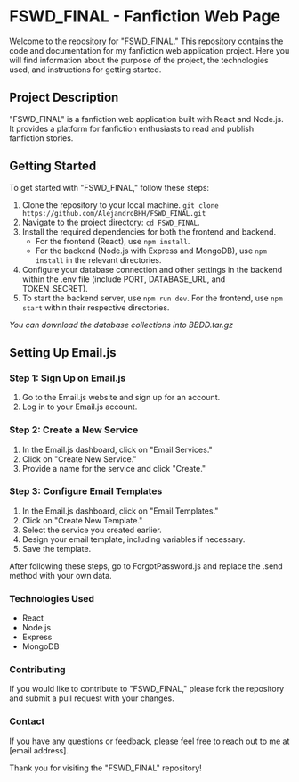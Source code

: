 # **FSWD_FINAL - Fanfiction Web Page**

Welcome to the repository for "FSWD_FINAL." This repository contains the code and documentation for my fanfiction web application project. Here you will find information about the purpose of the project, the technologies used, and instructions for getting started.

## Project Description

"FSWD_FINAL" is a fanfiction web application built with React and Node.js. It provides a platform for fanfiction enthusiasts to read and publish fanfiction stories.

## Getting Started

To get started with "FSWD_FINAL," follow these steps:

1. Clone the repository to your local machine.
  `git clone https://github.com/AlejandroBHH/FSWD_FINAL.git`
3. Navigate to the project directory: `cd FSWD_FINAL`.
4. Install the required dependencies for both the frontend and backend.
   - For the frontend (React), use `npm install`.
   - For the backend (Node.js with Express and MongoDB), use `npm install` in the relevant directories.
5. Configure your database connection and other settings in the backend within the .env file (include PORT, DATABASE_URL, and TOKEN_SECRET).
6. To start the backend server, use `npm run dev`. For the frontend, use `npm start` within their respective directories.

*You can download the database collections into BBDD.tar.gz*

## Setting Up Email.js

### **Step 1**: Sign Up on Email.js
1. Go to the Email.js website and sign up for an account.
2. Log in to your Email.js account.


### **Step 2**: Create a New Service
1. In the Email.js dashboard, click on "Email Services."
2. Click on "Create New Service."
3. Provide a name for the service and click "Create."

### **Step 3**: Configure Email Templates
1. In the Email.js dashboard, click on "Email Templates."
2. Click on "Create New Template."
3. Select the service you created earlier.
4. Design your email template, including variables if necessary.
5. Save the template.

After following these steps, go to ForgotPassword.js and replace the .send method with your own data.


### Technologies Used

- React
- Node.js
- Express
- MongoDB


### Contributing
If you would like to contribute to "FSWD_FINAL," please fork the repository and submit a pull request with your changes.

### Contact

If you have any questions or feedback, please feel free to reach out to me at [email address].

Thank you for visiting the "FSWD_FINAL" repository!

